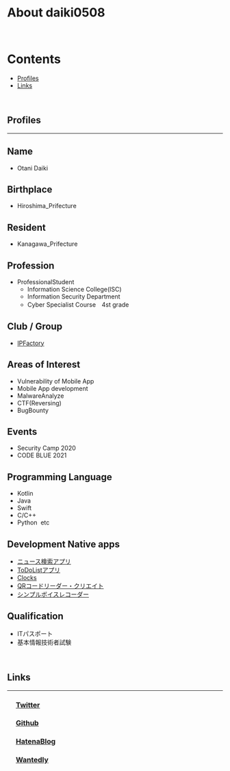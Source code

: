 # About daiki0508
<br>

# Contents
- [Profiles](#profiles)
- [Links](#links)
<br>

## Profiles
___

## Name
- Otani Daiki

## Birthplace
- Hiroshima_Prifecture

## Resident
- Kanagawa_Prifecture

## Profession
- ProfessionalStudent
    - Information Science College(ISC)
    - Information Security Department
    - Cyber Specialist Course　4st grade

## Club / Group
- [IPFactory](https://ipfactory.org/)

## Areas of Interest
- Vulnerability of Mobile App
- Mobile App development
- MalwareAnalyze
- CTF(Reversing)
- BugBounty

## Events
- Security Camp 2020
- CODE BLUE 2021

## Programming Language
- Kotlin
- Java
- Swift
- C/C++
- Python&nbsp;  etc

## Development Native apps
- [ニュース検索アプリ](https://play.google.com/store/apps/details?id=com.websarva.wings.android.newsapp)
- [ToDoListアプリ](https://play.google.com/store/apps/details?id=com.websarva.wings.android.todoapps)
- [Clocks](https://play.google.com/store/apps/details?id=com.websarva.wings.android.clocks)
- [QRコードリーダー・クリエイト](https://play.google.com/store/apps/details?id=com.websarva.wings.android.qrcodereader)
- [シンプルボイスレコーダー](https://play.google.com/store/apps/details?id=com.websarva.wings.android.voicerecorder)

## Qualification
- ITパスポート
- 基本情報技術者試験
<br>

## Links
___

### &emsp;&nbsp;[Twitter](https://twitter.com/otani_daiki)
### &emsp;&nbsp;[Github](https://github.com/daiki0508)
### &emsp;&nbsp;[HatenaBlog](https://daiki0508.hatenablog.com/)
### &emsp;&nbsp;[Wantedly](https://www.wantedly.com/id/daiki0508)
